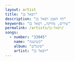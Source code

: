 ```yaml
---
layout: artist
title: "רפאל בן"
description: "דף האמן רפאל בן"
keywords: "שירים, מוזיקה, רפאל בן"
permalink: /artists/רפאל-בן/
songs:
  - number: "33045"
    name: "כשושנה"
    album: "סינגלים"
    artist: "רפאל בן"
---
```

